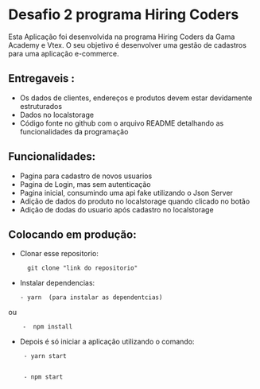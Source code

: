 # Desafio 2 programa Hiring Coders

Esta Aplicação foi desenvolvida na programa Hiring Coders da Gama Academy e Vtex. 
O seu objetivo é desenvolver uma gestão de cadastros para uma aplicação e-commerce.

## Entregaveis :
    
- Os dados de clientes, endereços e produtos devem estar devidamente estruturados
- Dados no localstorage
- Código fonte no github com o arquivo README detalhando as funcionalidades da programação

## Funcionalidades:
  
- Pagina para cadastro de novos usuarios
- Pagina de Login, mas sem autenticação
- Pagina inicial, consumindo uma api fake utilizando o Json Server
- Adição de dados do produto no localstorage quando clicado no botão  
- Adição de dodas do usuario após cadastro no localstorage

## Colocando em produção:

- Clonar esse repositorio:

        git clone "link do repositorio"

- Instalar dependencias:

      - yarn  (para instalar as dependentcias) 

ou
        
        -  npm install

-  Depois é só iniciar a aplicação utilizando o comando:


        - yarn start 


        - npm start
